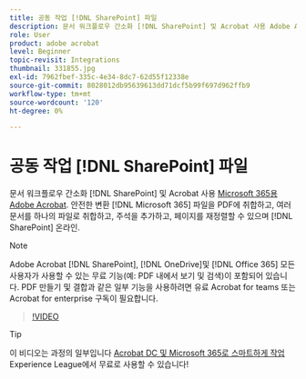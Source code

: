 ```yaml
---
title: 공동 작업 [!DNL SharePoint] 파일
description: 문서 워크플로우 간소화 [!DNL SharePoint] 및 Acrobat 사용 Adobe Acrobat [!DNL Microsoft 365]
role: User
product: adobe acrobat
level: Beginner
topic-revisit: Integrations
thumbnail: 331855.jpg
exl-id: 7962fbef-335c-4e34-8dc7-62d55f12338e
source-git-commit: 8028012db95639613dd71dcf5b99f697d962ffb9
workflow-type: tm+mt
source-wordcount: '120'
ht-degree: 0%

---
```


# 공동 작업 [!DNL SharePoint] 파일

문서 워크플로우 간소화 [!DNL SharePoint] 및 Acrobat 사용 [Microsoft 365용 Adobe Acrobat](https://appsource.microsoft.com/en-us/product/web-apps/adobeinc.adobe-document-cloud-pdf?tab=Overview). 안전한 변환 [!DNL Microsoft 365] 파일을 PDF에 취합하고, 여러 문서를 하나의 파일로 취합하고, 주석을 추가하고, 페이지를 재정렬할 수 있으며 [!DNL SharePoint] 온라인.

>[!NOTE]
>
>Adobe Acrobat [!DNL SharePoint], [!DNL OneDrive]및 [!DNL Office 365] 모든 사용자가 사용할 수 있는 무료 기능(예: PDF 내에서 보기 및 검색)이 포함되어 있습니다. PDF 만들기 및 결합과 같은 일부 기능을 사용하려면 유료 Acrobat for teams 또는 Acrobat for enterprise 구독이 필요합니다.

>[!VIDEO](https://video.tv.adobe.com/v/331855?hidetitle=true)

>[!TIP]
>
>이 비디오는 과정의 일부입니다 [Acrobat DC 및 Microsoft 365로 스마트하게 작업](https://experienceleague.adobe.com/?recommended=Acrobat-U-1-2021.microsoft365) Experience League에서 무료로 사용할 수 있습니다!
